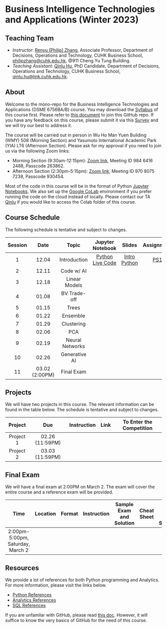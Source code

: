 # Business Intelligence Technologies and Applications (Winter 2023)


## Teaching Team

* *Instructor*: [Renyu (Philip) Zhang](https://rphilipzhang.github.io/rphilipzhang/index.html), Associate Professor, Department of Decisions, Operations and Technology, CUHK Business School, philipzhang@cuhk.edu.hk, @911 Cheng Yu Tung Building.
* *Teaching Assistant*: [Qinlu Hu](https://grad.bschool.cuhk.edu.hk/students/hu-qinlu/), PhD Candidate, Department of Decisions, Operations and Technology, CUHK Business School, qinlu.hu@link.cuhk.edu.hk.

## About
Welcome to the mono-repo for the Business Intelligence Technologies and Applications (DSME 6756BA/B) course. You may download the [Syllabus](https://github.com/DSME6756-2023/BA-W2023/blob/main/Syllabus/BITA-Syllabus-W2023.pdf) of this course first. Please refer to [this document](https://github.com/DSME6756-2023/BA-W2023/blob/main/Syllabus/Join_GitHub.pdf) to join this GitHub repo. If you have any feedback on this course, please submit it via this [Survey](https://docs.google.com/forms/d/e/1FAIpQLSfcNV72Bs3qwV-MfuaBzOIokuTTHAD0jnX5rRjtdRyURi0OVw/viewform) and we will try our best to address it.

The course will be carried out in person in Wu Ho Man Yuen Building (WMY) 508 (Morning Section) and Yasumoto International Academic Park (YIA) LT6 (Afternoon Section). Please ask for my approval if you need to join us via the following Zoom links:

- Morning Section (9:30am-12:15pm): [Zoom link](https://cuhk.zoom.us/j/98464162488?pwd=N1Y5VTRpQXZBQS95SEdvd1hSY29kQT09), Meeting ID 984 6416 2488, Passcode 263862. 
- Afternoon Section (2:30pm-5:15pm): [Zoom link](https://cuhk.zoom.us/j/97080757238?pwd=TmtmdE83dmNhSUU2NHIvSmFMYTMzdz09), Meeting ID 970 8075 7238, Passcode 930454.

Most of the code in this course will be in the format of Python [Jupyter Notebooks](https://jupyter.org/). We also set up the [Google CoLab](https://colab.research.google.com/) environment if you prefer running the code on the cloud instead of locally. Please contact our TA [Qinlu](https://grad.bschool.cuhk.edu.hk/students/hu-qinlu/) if you would like to access the Colab folder of this course.

## Course Schedule

The following schedule is tentative and subject to changes.

Session|Date|Topic|Jupyter Notebook|Slides|Assignment|Solution|Video|Video PW|Note|
:-------:|:---:|:----:|:---------------:|:-----:|:---------:|:-------:|:---:|:---:|:---:|
|1|12.04|Introduction|[Python](https://github.com/DSME6756-2023/BA-W2023/blob/main/Jupyter%20Notebooks/Session%201/1-Python_DA_Basics.ipynb) [Live Code](https://github.com/DSME6756-2023/BA-W2023/blob/main/Jupyter%20Notebooks/Session%201/1.1-Live-Coding.ipynb)|[Intro](https://github.com/DSME6756-2023/BA-W2023/blob/main/Slides/BA-W2023-1a-Introduction.pdf) [Python](https://github.com/DSME6756-2023/BA-W2023/blob/main/Slides/BA-W2023-1b-PythonBasics.pdf)|[PS1](https://github.com/DSME6756-2023/BA-W2023/tree/main/Problem%20Sets/PS1)||||
|2|12.11|Code w/ AI|||||||
|3|12.18|Linear Models|||||||
|4|01.08|BV Trade-off|||||||
|5|01.15|Trees|||||||
|6|01.22|Ensemble|||||||
|7|01.29|Clustering|||||||
|8|02.06|PCA|||||||
|9|02.19|Neural Networks|||||||
|10|02.26|Generative AI|||||||
|11|03.02 (2:00PM)|Final Exam|||||||

## Projects

We will have two projects in this course. The relevant information can be found in the table below. The schedule is tentative and subject to changes.

|Project|Due |Instruction|Link|To Enter the Competition|
|:-------:|:-------------:|:----:|:-:|:-------------------------:|
|Project 1|02.26 (11:59PM)||||
|Project 2|03.03 (11:59PM)||||


## Final Exam

We will have a final exam at 2:00PM on March 2. The exam will cover the entire course and a reference exam will be provided.

|Time|Location|Format|Instruction|Sample Exam and Solution|Cheat Sheet|Real Exam and Solution|
:---------------------:|:------:|:----:|:---------:|:------------------------:|:----------:|:-----:|
|2:00pm-5:00pm, Saturday, March 2|||||||


## Resources

We provide a lot of references for both Python programming and Analytics. For more information, please visit the links below.

- [Python References](https://github.com/DSME6756-2023/BA-W2023/tree/main/Python%20References)
- [Analytics References](https://github.com/DSME6756-2023/BA-W2023/tree/main/Analytics%20References)
- [SQL References](https://github.com/DSME6756-2023/BA-W2023/tree/main/SQL%20References)

If you are unfamilar with GitHub, please read [this doc](https://docs.github.com/en/get-started/quickstart). However, it will suffice to know the very basics of GitHub for the need of this course.
